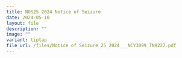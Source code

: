 ```yaml
---
title: NOS25 2024 Notice of Seizure
date: 2024-05-10
layout: file
description: ""
image: ""
variant: tiptap
file_url: /files/Notice_of_Seizure_25_2024___NCY3099_TN9227.pdf
---
```

